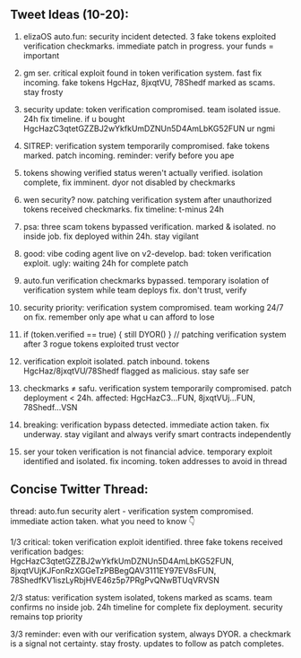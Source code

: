 ## Tweet Ideas (10-20):

1. elizaOS auto.fun: security incident detected. 3 fake tokens exploited verification checkmarks. immediate patch in progress. your funds = important

2. gm ser. critical exploit found in token verification system. fast fix incoming. fake tokens HgcHaz, 8jxqtVU, 78Shedf marked as scams. stay frosty

3. security update: token verification compromised. team isolated issue. 24h fix timeline. if u bought HgcHazC3qtetGZZBJ2wYkfkUmDZNUn5D4AmLbKG52FUN ur ngmi

4. SITREP: verification system temporarily compromised. fake tokens marked. patch incoming. reminder: verify before you ape

5. tokens showing verified status weren't actually verified. isolation complete, fix imminent. dyor not disabled by checkmarks

6. wen security? now. patching verification system after unauthorized tokens received checkmarks. fix timeline: t-minus 24h

7. psa: three scam tokens bypassed verification. marked & isolated. no inside job. fix deployed within 24h. stay vigilant

8. good: vibe coding agent live on v2-develop. bad: token verification exploit. ugly: waiting 24h for complete patch

9. auto.fun verification checkmarks bypassed. temporary isolation of verification system while team deploys fix. don't trust, verify

10. security priority: verification system compromised. team working 24/7 on fix. remember only ape what u can afford to lose

11. if (token.verified == true) { still DYOR() } // patching verification system after 3 rogue tokens exploited trust vector

12. verification exploit isolated. patch inbound. tokens HgcHaz/8jxqtVU/78Shedf flagged as malicious. stay safe ser

13. checkmarks ≠ safu. verification system temporarily compromised. patch deployment < 24h. affected: HgcHazC3...FUN, 8jxqtVUj...FUN, 78Shedf...VSN

14. breaking: verification bypass detected. immediate action taken. fix underway. stay vigilant and always verify smart contracts independently

15. ser your token verification is not financial advice. temporary exploit identified and isolated. fix incoming. token addresses to avoid in thread

## Concise Twitter Thread:

thread: auto.fun security alert - verification system compromised. immediate action taken. what you need to know 👇

1/3 critical: token verification exploit identified. three fake tokens received verification badges: HgcHazC3qtetGZZBJ2wYkfkUmDZNUn5D4AmLbKG52FUN, 8jxqtVUjKJFonRzXGGeTzPBBegQAV3111EY97EV8sFUN, 78ShedfKV1iszLyRbjHVE46z5p7PRgPvQNwBTUqVRVSN

2/3 status: verification system isolated, tokens marked as scams. team confirms no inside job. 24h timeline for complete fix deployment. security remains top priority

3/3 reminder: even with our verification system, always DYOR. a checkmark is a signal not certainty. stay frosty. updates to follow as patch completes.